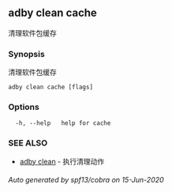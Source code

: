 ## adby clean cache

清理软件包缓存

### Synopsis

清理软件包缓存

```
adby clean cache [flags]
```

### Options

```
  -h, --help   help for cache
```

### SEE ALSO

* [adby clean](adby_clean.md)	 - 执行清理动作

###### Auto generated by spf13/cobra on 15-Jun-2020
